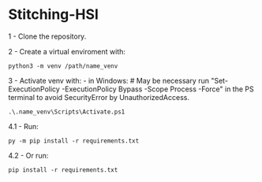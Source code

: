 # Stitching-HSI

1 - Clone the repository.

2 - Create a virtual enviroment with:
    
    python3 -m venv /path/name_venv

3 - Activate venv with:
    - in Windows:
        # May be necessary run "Set-ExecutionPolicy -ExecutionPolicy Bypass -Scope Process -Force" in the PS terminal to avoid SecurityError by UnauthorizedAccess.

    .\.name_venv\Scripts\Activate.ps1

4.1 - Run:
    
    py -m pip install -r requirements.txt

4.2 - Or run:
    
    pip install -r requirements.txt